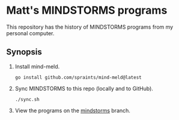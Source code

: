 # Matt's MINDSTORMS programs

This repository has the history of MINDSTORMS programs from my personal computer.

## Synopsis

1. Install mind-meld.

   ```
   go install github.com/spraints/mind-meld@latest
   ```

1. Sync MINDSTORMS to this repo (locally and to GitHub).

    ```
    ./sync.sh
    ```
    
1. View the programs on the [mindstorms](https://github.com/spraints/mindstorms-programs/tree/mindstorms) branch.
